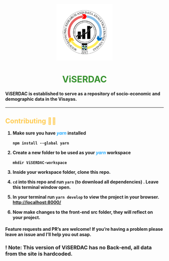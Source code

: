 <p align="center">
  <div align='center'>
    <img style='width: 180px' alt="ViSERDAC" src="./src/images/ViSERDAC-Favicon.png" />
  </div>
</p>
<h1 style='color:#37932F' align="center">
  <strong>ViSERDAC
</h1>

#### ViSERDAC is established to serve as a repository of socio-economic and demographic data in the Visayas.

---

## <span style='color:#FFCB52'>**Contributing** <span> 🧑‍💻

1. Make sure you have <span style='color:#26abff'> _yarn_ </span> installed

   `npm install --global yarn`

2. Create a new folder to be used as your <span style='color:#26abff'> _yarn_ </span> workspace

   `mkdir ViSERDAC-workspace`

3. Inside your workspace folder, clone this repo.

4. `cd` into this repo and run `yarn` (to download all dependencies) . Leave this terminal window open.

5. In your terminal run `yarn develop` to view the project in your browser.
   [http://localhost:8000/](http:localhost:8000/)

6. Now make changes to the front-end src folder, they will reflect on your project.

#### Feature requests and PR’s are welcome! If you’re having a problem please leave an issue and I’ll help you out asap.

### ! Note: This version of ViSERDAC has no Back-end, all data from the site is hardcoded.
